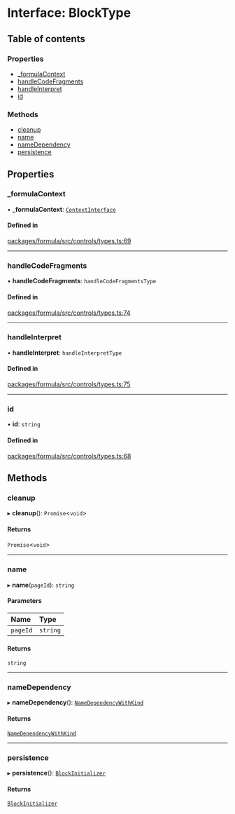 # Interface: BlockType

## Table of contents

### Properties

- [\_formulaContext](BlockType.md#_formulacontext)
- [handleCodeFragments](BlockType.md#handlecodefragments)
- [handleInterpret](BlockType.md#handleinterpret)
- [id](BlockType.md#id)

### Methods

- [cleanup](BlockType.md#cleanup)
- [name](BlockType.md#name)
- [nameDependency](BlockType.md#namedependency)
- [persistence](BlockType.md#persistence)

## Properties

### <a id="_formulacontext" name="_formulacontext"></a> \_formulaContext

• **\_formulaContext**: [`ContextInterface`](ContextInterface.md)

#### Defined in

[packages/formula/src/controls/types.ts:69](https://github.com/mashcard/mashcard/blob/main/packages/formula/src/controls/types.ts#L69)

---

### <a id="handlecodefragments" name="handlecodefragments"></a> handleCodeFragments

• **handleCodeFragments**: `handleCodeFragmentsType`

#### Defined in

[packages/formula/src/controls/types.ts:74](https://github.com/mashcard/mashcard/blob/main/packages/formula/src/controls/types.ts#L74)

---

### <a id="handleinterpret" name="handleinterpret"></a> handleInterpret

• **handleInterpret**: `handleInterpretType`

#### Defined in

[packages/formula/src/controls/types.ts:75](https://github.com/mashcard/mashcard/blob/main/packages/formula/src/controls/types.ts#L75)

---

### <a id="id" name="id"></a> id

• **id**: `string`

#### Defined in

[packages/formula/src/controls/types.ts:68](https://github.com/mashcard/mashcard/blob/main/packages/formula/src/controls/types.ts#L68)

## Methods

### <a id="cleanup" name="cleanup"></a> cleanup

▸ **cleanup**(): `Promise`<`void`\>

#### Returns

`Promise`<`void`\>

---

### <a id="name" name="name"></a> name

▸ **name**(`pageId`): `string`

#### Parameters

| Name     | Type     |
| :------- | :------- |
| `pageId` | `string` |

#### Returns

`string`

---

### <a id="namedependency" name="namedependency"></a> nameDependency

▸ **nameDependency**(): [`NameDependencyWithKind`](NameDependencyWithKind.md)

#### Returns

[`NameDependencyWithKind`](NameDependencyWithKind.md)

---

### <a id="persistence" name="persistence"></a> persistence

▸ **persistence**(): [`BlockInitializer`](BlockInitializer.md)

#### Returns

[`BlockInitializer`](BlockInitializer.md)
